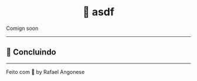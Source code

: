 <h1 align="center">🧙 <strong>asdf</strong></h1>


Comign soon

---

## **🦕 Concluindo**


---

Feito com 💜 by Rafael Angonese
